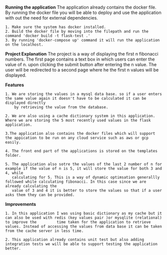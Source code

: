 **Running the application**
    The application already contains the docker file. By running the docker file you will be able to deploy and use the application with out the need for external 
    dependencies.

    1. Make sure the system has docker installed.
    2. Build the docker file by moving into the filepath and run the command 'docker build -t flask-test .' 
    3. By running 'docker-compose up' command it will run the application on the localhost.

**Project Explanation**
    The project is a way of displaying the first n fibonacci numbers.
    The first page contains a text box in which users can enter the value of n. 
    upon clicking the submit button after entering the n value. 
    The user will be redirected to a second page where he the first n values will be displayed.

**Features**

    1. We are storing the values in a mysql data base. so if a user enters the same value again it doesn't have to be calculated it can be displayed directly
        by retrieving the value from the database.
        
    2. We are also using a cache dictionary system in this application. Where we are storing the 5 most recently used values in the flask application. 
    
    3.The application also contains the docker files which will support the appication to be run on any cloud service such as aws or gcp easily.
    
    4. The front end part of the applications is stored on the templates folder.
    
    5. The application also sotre the values of the last 2 number of n for example if the value of n is 5, it will store the value for both 3 and 4, while     
       calculating for 5. This is a way of dynamic optimsation generallly followed while calculating fibonacci. In this case since we are already calculating the 
       value of 3 and 4 it is better to store the values so that if a user asks them they can be provided.
    
**Improvements**

    1. In this application I was using basic dictionary as my cache but it can also be used with redis (key values pair )or mysqlite (relational) to improve the         time taken for the application to retrieve values. Instead of accessing the values from data base it can be taken from the cache server in less time.
    
    2. This application already contains unit test but also adding integration tests we will be able to support testing the application better.

    
